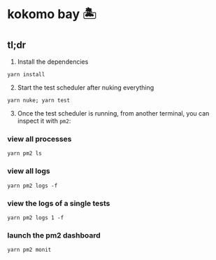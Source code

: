 # kokomo bay 🏝

## tl;dr

1. Install the dependencies

`yarn install`

2. Start the test scheduler after nuking everything

`yarn nuke; yarn test`

3. Once the test scheduler is running, from another terminal, you can inspect it with `pm2`:

### view all processes

`yarn pm2 ls`

### view all logs

`yarn pm2 logs -f`

### view the logs of a single tests

`yarn pm2 logs 1 -f`

### launch the pm2 dashboard

`yarn pm2 monit`
